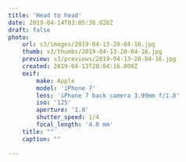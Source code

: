 ```yaml
---
title: 'Head to head'
date: 2019-04-14T03:05:38.026Z
draft: false
photo:
    url: s3/images/2019-04-13-20-04-16.jpg
    thumb: s3/thumbs/2019-04-13-20-04-16.jpg
    preview: s3/previews/2019-04-13-20-04-16.jpg
    created: 2019-04-13T20:04:16.000Z
    exif:
        make: Apple
        model: 'iPhone 7'
        lens: 'iPhone 7 back camera 3.99mm f/1.8'
        iso: '125'
        aperture: '1.8'
        shutter_speed: 1/4
        focal_length: '4.0 mm'
    title: ""
    caption: ""

---
```

